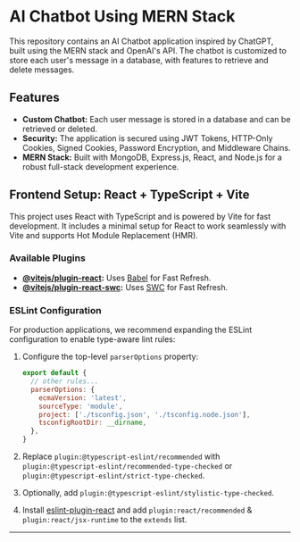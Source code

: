 
# AI Chatbot Using MERN Stack

This repository contains an AI Chatbot application inspired by ChatGPT, built using the MERN stack and OpenAI's API. The chatbot is customized to store each user's message in a database, with features to retrieve and delete messages.

## Features

- **Custom Chatbot:** Each user message is stored in a database and can be retrieved or deleted.
- **Security:** The application is secured using JWT Tokens, HTTP-Only Cookies, Signed Cookies, Password Encryption, and Middleware Chains.
- **MERN Stack:** Built with MongoDB, Express.js, React, and Node.js for a robust full-stack development experience.

## Frontend Setup: React + TypeScript + Vite

This project uses React with TypeScript and is powered by Vite for fast development. It includes a minimal setup for React to work seamlessly with Vite and supports Hot Module Replacement (HMR).

### Available Plugins

- **[@vitejs/plugin-react](https://github.com/vitejs/vite-plugin-react/blob/main/packages/plugin-react/README.md):** Uses [Babel](https://babeljs.io/) for Fast Refresh.
- **[@vitejs/plugin-react-swc](https://github.com/vitejs/vite-plugin-react-swc):** Uses [SWC](https://swc.rs/) for Fast Refresh.

### ESLint Configuration

For production applications, we recommend expanding the ESLint configuration to enable type-aware lint rules:

1. Configure the top-level `parserOptions` property:

   ```js
   export default {
     // other rules...
     parserOptions: {
       ecmaVersion: 'latest',
       sourceType: 'module',
       project: ['./tsconfig.json', './tsconfig.node.json'],
       tsconfigRootDir: __dirname,
     },
   }
   ```

2. Replace `plugin:@typescript-eslint/recommended` with `plugin:@typescript-eslint/recommended-type-checked` or `plugin:@typescript-eslint/strict-type-checked`.
3. Optionally, add `plugin:@typescript-eslint/stylistic-type-checked`.
4. Install [eslint-plugin-react](https://github.com/jsx-eslint/eslint-plugin-react) and add `plugin:react/recommended` & `plugin:react/jsx-runtime` to the `extends` list.

---
